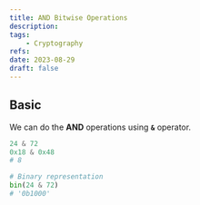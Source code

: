 ```yaml
---
title: AND Bitwise Operations
description:
tags:
    - Cryptography
refs:
date: 2023-08-29
draft: false
---
```


## Basic

We can do the **AND** operations using **`&`** operator.

```python
24 & 72
0x18 & 0x48
# 8

# Binary representation
bin(24 & 72)
# '0b1000'
```
